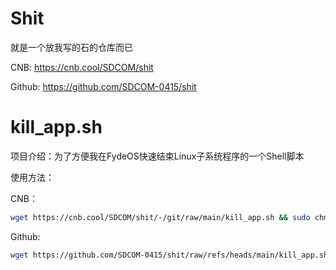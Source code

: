 # Shit
就是一个放我写的石的仓库而已 </p>
CNB: https://cnb.cool/SDCOM/shit </p>
Github: https://github.com/SDCOM-0415/shit

# kill_app.sh
项目介绍：为了方便我在FydeOS快速结束Linux子系统程序的一个Shell脚本 </p>
使用方法： </p>
CNB：
```bash
wget https://cnb.cool/SDCOM/shit/-/git/raw/main/kill_app.sh && sudo chmod +x ./kill_app.sh && sudo bash ./kill_app.sh
```
Github:
```bash
wget https://github.com/SDCOM-0415/shit/raw/refs/heads/main/kill_app.sh && sudo chmod +x ./kill_app.sh && sudo bash ./kill_app.sh
```